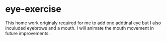 # eye-exercise
This home work originaly required for me to add one addtinal eye
but I also inculuded eyebrows and a mouth. I will animate the mouth movement
in future improvements. 